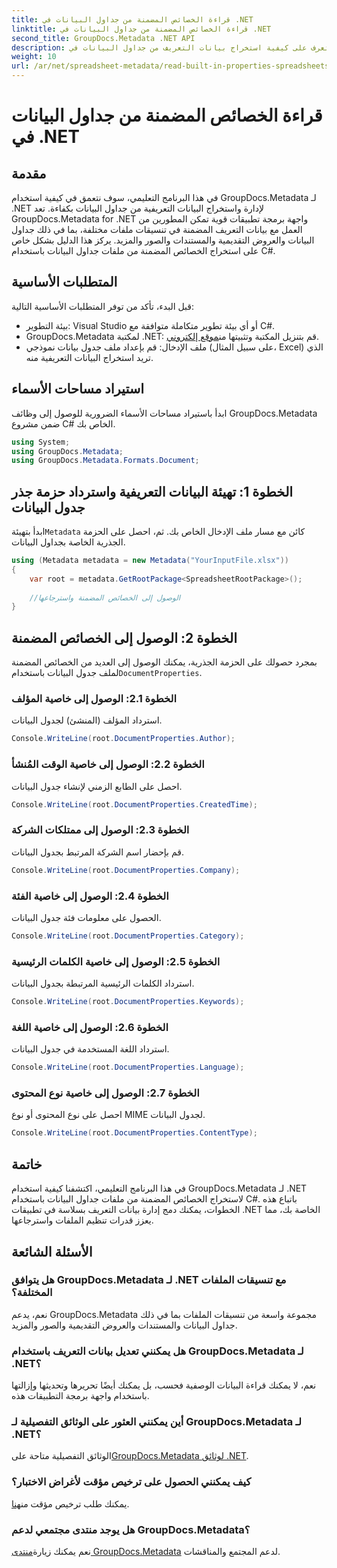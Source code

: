 ```yaml
---
title: قراءة الخصائص المضمنة من جداول البيانات في .NET
linktitle: قراءة الخصائص المضمنة من جداول البيانات في .NET
second_title: GroupDocs.Metadata .NET API
description: تعرف على كيفية استخراج بيانات التعريف من جداول البيانات في .NET باستخدام GroupDocs.Metadata، مما يعزز إدارة المستندات وتنظيمها في تطبيقاتك.
weight: 10
url: /ar/net/spreadsheet-metadata/read-built-in-properties-spreadsheets/
---
```


# قراءة الخصائص المضمنة من جداول البيانات في .NET

## مقدمة
في هذا البرنامج التعليمي، سوف نتعمق في كيفية استخدام GroupDocs.Metadata لـ .NET لإدارة واستخراج البيانات التعريفية من جداول البيانات بكفاءة. تعد GroupDocs.Metadata for .NET واجهة برمجة تطبيقات قوية تمكن المطورين من العمل مع بيانات التعريف المضمنة في تنسيقات ملفات مختلفة، بما في ذلك جداول البيانات والعروض التقديمية والمستندات والصور والمزيد. يركز هذا الدليل بشكل خاص على استخراج الخصائص المضمنة من ملفات جداول البيانات باستخدام C#.
## المتطلبات الأساسية
قبل البدء، تأكد من توفر المتطلبات الأساسية التالية:
- بيئة التطوير: Visual Studio أو أي بيئة تطوير متكاملة متوافقة مع C#.
-  GroupDocs.Metadata لمكتبة .NET: قم بتنزيل المكتبة وتثبيتها من[موقع إلكتروني](https://releases.groupdocs.com/metadata/net/).
- ملف الإدخال: قم بإعداد ملف جدول بيانات نموذجي (على سبيل المثال، Excel) الذي تريد استخراج البيانات التعريفية منه.

## استيراد مساحات الأسماء
ابدأ باستيراد مساحات الأسماء الضرورية للوصول إلى وظائف GroupDocs.Metadata ضمن مشروع C# الخاص بك.
```csharp
using System;
using GroupDocs.Metadata;
using GroupDocs.Metadata.Formats.Document;
```
## الخطوة 1: تهيئة البيانات التعريفية واسترداد حزمة جذر جدول البيانات
 ابدأ بتهيئة`Metadata` كائن مع مسار ملف الإدخال الخاص بك. ثم، احصل على الحزمة الجذرية الخاصة بجداول البيانات.
```csharp
using (Metadata metadata = new Metadata("YourInputFile.xlsx"))
{
    var root = metadata.GetRootPackage<SpreadsheetRootPackage>();
    
    //الوصول إلى الخصائص المضمنة واسترجاعها
}
```
## الخطوة 2: الوصول إلى الخصائص المضمنة
 بمجرد حصولك على الحزمة الجذرية، يمكنك الوصول إلى العديد من الخصائص المضمنة لملف جدول البيانات باستخدام`DocumentProperties`.
### الخطوة 2.1: الوصول إلى خاصية المؤلف
استرداد المؤلف (المنشئ) لجدول البيانات.
```csharp
Console.WriteLine(root.DocumentProperties.Author);
```
### الخطوة 2.2: الوصول إلى خاصية الوقت المُنشأ
احصل على الطابع الزمني لإنشاء جدول البيانات.
```csharp
Console.WriteLine(root.DocumentProperties.CreatedTime);
```
### الخطوة 2.3: الوصول إلى ممتلكات الشركة
قم بإحضار اسم الشركة المرتبط بجدول البيانات.
```csharp
Console.WriteLine(root.DocumentProperties.Company);
```
### الخطوة 2.4: الوصول إلى خاصية الفئة
الحصول على معلومات فئة جدول البيانات.
```csharp
Console.WriteLine(root.DocumentProperties.Category);
```
### الخطوة 2.5: الوصول إلى خاصية الكلمات الرئيسية
استرداد الكلمات الرئيسية المرتبطة بجدول البيانات.
```csharp
Console.WriteLine(root.DocumentProperties.Keywords);
```
### الخطوة 2.6: الوصول إلى خاصية اللغة
استرداد اللغة المستخدمة في جدول البيانات.
```csharp
Console.WriteLine(root.DocumentProperties.Language);
```
### الخطوة 2.7: الوصول إلى خاصية نوع المحتوى
احصل على نوع المحتوى أو نوع MIME لجدول البيانات.
```csharp
Console.WriteLine(root.DocumentProperties.ContentType);
```

## خاتمة
في هذا البرنامج التعليمي، اكتشفنا كيفية استخدام GroupDocs.Metadata لـ .NET لاستخراج الخصائص المضمنة من ملفات جداول البيانات باستخدام C#. باتباع هذه الخطوات، يمكنك دمج إدارة بيانات التعريف بسلاسة في تطبيقات .NET الخاصة بك، مما يعزز قدرات تنظيم الملفات واسترجاعها.

## الأسئلة الشائعة
### هل يتوافق GroupDocs.Metadata لـ .NET مع تنسيقات الملفات المختلفة؟
نعم، يدعم GroupDocs.Metadata مجموعة واسعة من تنسيقات الملفات بما في ذلك جداول البيانات والمستندات والعروض التقديمية والصور والمزيد.
### هل يمكنني تعديل بيانات التعريف باستخدام GroupDocs.Metadata لـ .NET؟
نعم، لا يمكنك قراءة البيانات الوصفية فحسب، بل يمكنك أيضًا تحريرها وتحديثها وإزالتها باستخدام واجهة برمجة التطبيقات هذه.
### أين يمكنني العثور على الوثائق التفصيلية لـ GroupDocs.Metadata لـ .NET؟
 الوثائق التفصيلية متاحة على[GroupDocs.Metadata لوثائق .NET](https://tutorials.groupdocs.com/metadata/net/).
### كيف يمكنني الحصول على ترخيص مؤقت لأغراض الاختبار؟
 يمكنك طلب ترخيص مؤقت من[هنا](https://purchase.groupdocs.com/temporary-license/).
### هل يوجد منتدى مجتمعي لدعم GroupDocs.Metadata؟
 نعم يمكنك زيارة[منتدى GroupDocs.Metadata](https://forum.groupdocs.com/c/metadata/14) لدعم المجتمع والمناقشات.